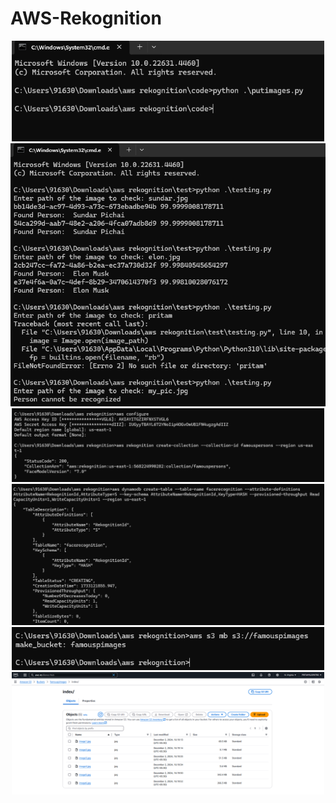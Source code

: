 # AWS-Rekognition
<p align="center">
  <img src="\Steps Images\Screenshot 2024-12-02 175351.png" alt="Project Screenshot 1" width="500">
  <img src="\Steps Images\Screenshot 2024-12-02 175411.png" alt="Project Screenshot 2" >
  <img src="\Steps Images\Screenshot 2024-12-02 175452.png" alt="Project Screenshot 3" width="500">
  <img src="\Steps Images\Screenshot 2024-12-02 175524.png" alt="Project Screenshot 4" width="500">
  <img src="\Steps Images\Screenshot 2024-12-02 175536.png" alt="Project Screenshot 5" width="500">
  <img src="\Steps Images\Screenshot 2024-12-02 180141.png" alt="Project Screenshot 6" width="500">
</p>

